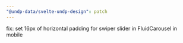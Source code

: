 ```yaml
---
"@undp-data/svelte-undp-design": patch
---
```


fix: set 16px of horizontal padding for swiper slider in FluidCarousel in mobile

